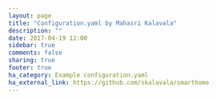 ```yaml
---
layout: page
title: "Configuration.yaml by Mahasri Kalavala"
description: ""
date: 2017-04-19 12:00
sidebar: true
comments: false
sharing: true
footer: true
ha_category: Example configuration.yaml
ha_external_link: https://github.com/skalavala/smarthome
---
```

